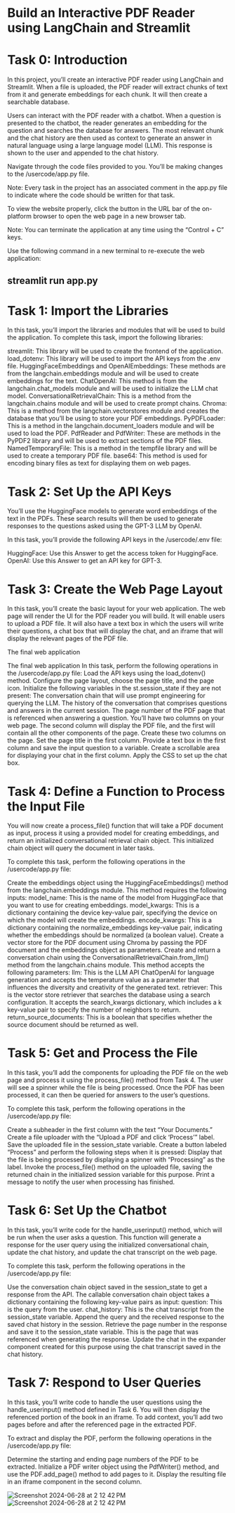 
# Build an Interactive PDF Reader using LangChain and Streamlit



# Task 0: Introduction
In this project, you’ll create an interactive PDF reader using LangChain and Streamlit. When a file is uploaded, the PDF reader will extract chunks of text from it and generate embeddings for each chunk. It will then create a searchable database.

Users can interact with the PDF reader with a chatbot. When a question is presented to the chatbot, the reader generates an embedding for the question and searches the database for answers. The most relevant chunk and the chat history are then used as context to generate an answer in natural language using a large language model (LLM). This response is shown to the user and appended to the chat history.

Navigate through the code files provided to you. You’ll be making changes to the /usercode/app.py file.

Note: Every task in the project has an associated comment in the app.py file to indicate where the code should be written for that task.

To view the website properly, click the button in the URL bar of the on-platform browser to open the web page in a new browser tab.

Note: You can terminate the application at any time using the “Control + C” keys.

Use the following command in a new terminal to re-execute the web application:

## streamlit run app.py

# Task 1: Import the Libraries
In this task, you’ll import the libraries and modules that will be used to build the application. To complete this task, import the following libraries:

streamlit: This library will be used to create the frontend of the application.
load_dotenv: This library will be used to import the API keys from the .env file.
HuggingFaceEmbeddings and OpenAIEmbeddings: These methods are from the langchain.embeddings module and will be used to create embeddings for the text.
ChatOpenAI: This method is from the langchain.chat_models module and will be used to initialize the LLM chat model.
ConversationalRetrievalChain: This is a method from the langchain.chains module and will be used to create prompt chains.
Chroma: This is a method from the langchain.vectorstores module and creates the database that you’ll be using to store your PDF embeddings.
PyPDFLoader: This is a method in the langchain.document_loaders module and will be used to load the PDF.
PdfReader and PdfWriter: These are methods in the PyPDF2 library and will be used to extract sections of the PDF files.
NamedTemporaryFile: This is a method in the tempfile library and will be used to create a temporary PDF file.
base64: This method is used for encoding binary files as text for displaying them on web pages.


# Task 2: Set Up the API Keys
You’ll use the HuggingFace models to generate word embeddings of the text in the PDFs. These search results will then be used to generate responses to the questions asked using the GPT-3 LLM by OpenAI.

In this task, you’ll provide the following API keys in the /usercode/.env file:

HuggingFace: Use this Answer to get the access token for HuggingFace.
OpenAI: Use this Answer to get an API key for GPT-3.




# Task 3: Create the Web Page Layout
In this task, you’ll create the basic layout for your web application. The web page will render the UI for the PDF reader you will build. It will enable users to upload a PDF file. It will also have a text box in which the users will write their questions, a chat box that will display the chat, and an iframe that will display the relevant pages of the PDF file.


The final web application

The final web application
In this task, perform the following operations in the /usercode/app.py file:
Load the API keys using the load_dotenv() method.
Configure the page layout, choose the page title, and the page icon.
Initialize the following variables in the st.session_state if they are not present:
The conversation chain that will use prompt engineering for querying the LLM.
The history of the conversation that comprises questions and answers in the current session.
The page number of the PDF page that is referenced when answering a question.
You’ll have two columns on your web page. The second column will display the PDF file, and the first will contain all the other components of the page. Create these two columns on the page.
Set the page title in the first column.
Provide a text box in the first column and save the input question to a variable.
Create a scrollable area for displaying your chat in the first column. Apply the CSS to set up the chat box.


# Task 4: Define a Function to Process the Input File
You will now create a process_file() function that will take a PDF document as input, process it using a provided model for creating embeddings, and return an initialized conversational retrieval chain object. This initialized chain object will query the document in later tasks.

To complete this task, perform the following operations in the /usercode/app.py file:

Create the embeddings object using the HuggingFaceEmbeddings() method from the langchain.embeddings module. This method requires the following inputs:
model_name: This is the name of the model from HuggingFace that you want to use for creating embeddings.
model_kwargs: This is a dictionary containing the device key-value pair, specifying the device on which the model will create the embeddings.
encode_kwargs: This is a dictionary containing the normalize_embeddings key-value pair, indicating whether the embeddings should be normalized (a boolean value).
Create a vector store for the PDF document using Chroma by passing the PDF document and the embeddings object as parameters.
Create and return a conversation chain using the ConversationalRetrievalChain.from_llm() method from the langchain.chains module. This method accepts the following parameters:
llm: This is the LLM API ChatOpenAI for language generation and accepts the temperature value as a parameter that influences the diversity and creativity of the generated text.
retriever: This is the vector store retriever that searches the database using a search configuration. It accepts the search_kwargs dictionary, which includes a k key-value pair to specify the number of neighbors to return.
return_source_documents: This is a boolean that specifies whether the source document should be returned as well.



# Task 5: Get and Process the File
In this task, you’ll add the components for uploading the PDF file on the web page and process it using the process_file() method from Task 4. The user will see a spinner while the file is being processed. Once the PDF has been processed, it can then be queried for answers to the user’s questions.

To complete this task, perform the following operations in the /usercode/app.py file:

Create a subheader in the first column with the text “Your Documents.”
Create a file uploader with the “Upload a PDF and click ‘Process’” label. Save the uploaded file in the session_state variable. Create a button labeled “Process” and perform the following steps when it is pressed:
Display that the file is being processed by displaying a spinner with “Processing” as the label.
Invoke the process_file() method on the uploaded file, saving the returned chain in the initialized session variable for this purpose.
Print a message to notify the user when processing has finished.


# Task 6: Set Up the Chatbot
In this task, you’ll write code for the handle_userinput() method, which will be run when the user asks a question. This function will generate a response for the user query using the initialized conversational chain, update the chat history, and update the chat transcript on the web page.

To complete this task, perform the following operations in the /usercode/app.py file:

Use the conversation chain object saved in the session_state to get a response from the API. The callable conversation chain object takes a dictionary containing the following key-value pairs as input:
question: This is the query from the user.
chat_history: This is the chat transcript from the session_state variable.
Append the query and the received response to the saved chat history in the session.
Retrieve the page number in the response and save it to the session_state variable. This is the page that was referenced when generating the response.
Update the chat in the expander component created for this purpose using the chat transcript saved in the chat history.


# Task 7: Respond to User Queries
In this task, you’ll write code to handle the user questions using the handle_userinput() method defined in Task 6. You will then display the referenced portion of the book in an iframe. To add context, you’ll add two pages before and after the referenced page in the extracted PDF.

To extract and display the PDF, perform the following operations in the /usercode/app.py file:

Determine the starting and ending page numbers of the PDF to be extracted.
Initialize a PDF writer object using the PdfWriter() method, and use the PDF.add_page() method to add pages to it.
Display the resulting file in an iframe component in the second column.

![Screenshot 2024-06-28 at 2 12 42 PM](https://github.com/ChaitanyaKarnati/Build-an-Interactive-PDF-Reader-using-LangChain-and-Streamlit/assets/126136362/c7f49d75-1bad-4ca7-a7c0-e1633aee6890)
![Screenshot 2024-06-28 at 2 12 42 PM](https://github.com/ChaitanyaKarnati/Build-an-Interactive-PDF-Reader-using-LangChain-and-Streamlit/assets/126136362/c7f49d75-1bad-4ca7-a7c0-e1633aee6890)





